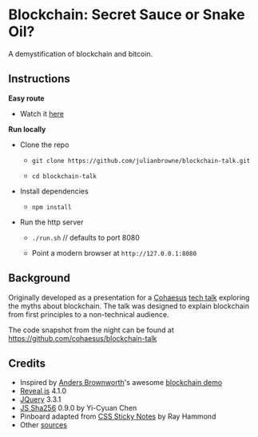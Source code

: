 
# Blockchain: Secret Sauce or Snake Oil?

A demystification of blockchain and bitcoin.

## Instructions

**Easy route**

* Watch it [here](https://julianbrowne.github.io/blockchain-talk)

**Run locally**

* Clone the repo

	* `git clone https://github.com/julianbrowne/blockchain-talk.git`   

	* `cd blockchain-talk`   

* Install dependencies

	* `npm install`

* Run the http server

	* `./run.sh` // defaults to port 8080

	* Point a modern browser at `http://127.0.0.1:8080`


## Background

Originally developed as a presentation for a [Cohaesus](https://cohaesus.co.uk/) [tech talk](https://www.eventbrite.co.uk/e/blockchain-secret-sauce-or-snake-oil-tickets-43202281186) exploring the myths about blockchain. The talk was designed to explain blockchain from first principles to a non-technical audience.

The code snapshot from the night can be found at https://github.com/cohaesus/blockchain-talk

## Credits

* Inspired by [Anders Brownworth](https://github.com/anders94)'s awesome [blockchain demo](https://github.com/anders94/blockchain-demo)
* [Reveal.js](https://revealjs.com/) 4.1.0   
* [JQuery](https://jquery.com/) 3.3.1  
* [JS Sha256](https://github.com/emn178/js-sha256.git) 0.9.0 by Yi-Cyuan Chen  
* Pinboard adapted from [CSS Sticky Notes](https://github.com/rheh/CSS-Sticky-Notes.git) by Ray Hammond
* Other [sources](sources.md)
